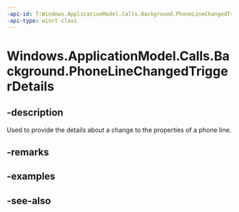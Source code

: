 ----api-id: T:Windows.ApplicationModel.Calls.Background.PhoneLineChangedTriggerDetails
-api-type: winrt class
---<!-- Class syntax.public class PhoneLineChangedTriggerDetails : Windows.ApplicationModel.Calls.Background.IPhoneLineChangedTriggerDetails--># Windows.ApplicationModel.Calls.Background.PhoneLineChangedTriggerDetails## -descriptionUsed to provide the details about a change to the properties of a phone line.## -remarks## -examples## -see-also